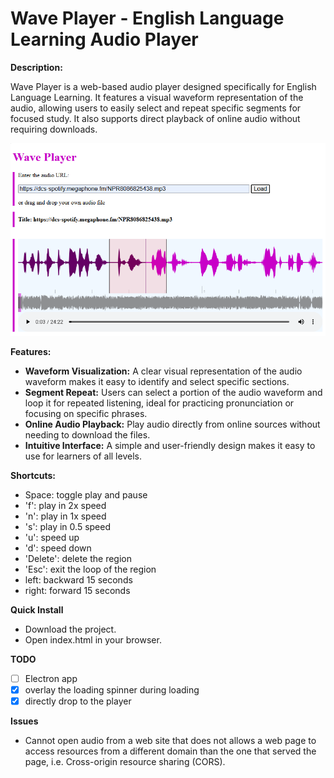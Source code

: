 # Wave Player - English Language Learning Audio Player

**Description:**

Wave Player is a web-based audio player designed specifically for English Language Learning. It features a visual waveform representation of the audio, allowing users to easily select and repeat specific segments for focused study.  It also supports direct playback of online audio without requiring downloads.

[![demo](./assets/snapshot.png)](./assets/demo.mp4)

**Features:**

* **Waveform Visualization:**  A clear visual representation of the audio waveform makes it easy to identify and select specific sections.
* **Segment Repeat:**  Users can select a portion of the audio waveform and loop it for repeated listening, ideal for practicing pronunciation or focusing on specific phrases.
* **Online Audio Playback:** Play audio directly from online sources without needing to download the files.
* **Intuitive Interface:** A simple and user-friendly design makes it easy to use for learners of all levels.

**Shortcuts:**

* Space: toggle play and pause
* 'f': play in 2x speed
* 'n': play in 1x speed
* 's': play in 0.5 speed
* 'u': speed up
* 'd': speed down
* 'Delete': delete the region
* 'Esc': exit the loop of the region
* left:  backward 15 seconds
* right: forward 15 seconds

**Quick Install**
* Download the project.
* Open index.html in your browser.

**TODO**
- [ ] Electron app
- [x] overlay the loading spinner during loading 
- [x] directly drop to the player

**Issues**
* Cannot open audio from a web site that does not allows a web page to access resources from a different domain than the one that served the page, i.e. Cross-origin resource sharing (CORS).